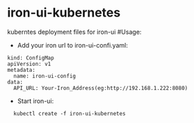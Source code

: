 # iron-ui-kubernetes
kuberntes deployment files for iron-ui
#Usage:
* Add your iron url to iron-ui-confi.yaml:
```
kind: ConfigMap
apiVersion: v1
metadata:
  name: iron-ui-config
data:
  API_URL: Your-Iron_Address(eg:http://192.168.1.222:8080)
```
* Start iron-ui:
```
  kubectl create -f iron-ui-kubernetes
```
